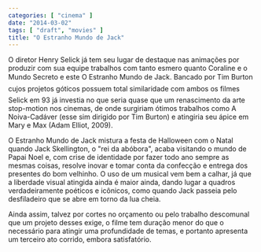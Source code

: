 ```yaml
---
categories: [ "cinema" ]
date: "2014-03-02"
tags: [ "draft", "movies" ]
title: "O Estranho Mundo de Jack"
---
```

O diretor Henry Selick já tem seu lugar de destaque nas animações por
produzir com sua equipe trabalhos com tanto esmero quanto Coraline e o
Mundo Secreto e este O Estranho Mundo de Jack. Bancado por Tim Burton 
cujos projetos góticos possuem total similaridade com ambos os filmes
 Selick em 93 já investia no que seria quase que um renascimento da
arte stop-motion nos cinemas, de onde surgiriam ótimos trabalhos como A
Noiva-Cadáver (esse sim dirigido por Tim Burton) e atingiria seu ápice
em Mary e Max (Adam Elliot, 2009).

O Estranho Mundo de Jack mistura a festa de Halloween com o Natal
quando Jack Skellington, o "rei da abóbora", acaba visitando o mundo
de Papai Noel e, com crise de identidade por fazer todo ano sempre as
mesmas coisas, resolve inovar e tomar conta da confecção e entrega
dos presentes do bom velhinho. O uso de um musical vem bem a calhar,
já que a liberdade visual atingida ainda é maior ainda, dando lugar a
quadros verdadeiramente poéticos e icônicos, como quando Jack passeia
pelo desfiladeiro que se abre em torno da lua cheia.

Ainda assim, talvez por cortes no orçamento ou pelo trabalho descomunal
que um projeto desses exige, o filme tem duração menor do que o
necessário para atingir uma profundidade de temas, e portanto apresenta
um terceiro ato corrido, embora satisfatório.
